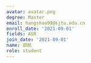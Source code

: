 ```yaml
---
avatar: avatar.png
degree: Master
email: hangshao99@sjtu.edu.cn
enroll_date: '2021-09-01'
fields: ASR
join_date: '2021-09-01'
name: 邵航
role: student
---
```

